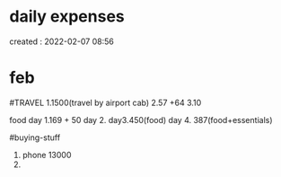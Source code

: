 # daily expenses
created : 2022-02-07 08:56



# feb
#TRAVEL
1.1500(travel by airport cab)
2.57 +64
3.10


food
 day 1.169 + 50
day 2.
day3.450(food)
day 4. 387(food+essentials)

#buying-stuff
1) phone 13000
2) 




